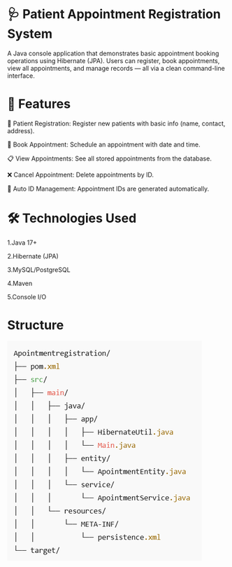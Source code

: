# 🩺 Patient Appointment Registration System
A Java console application that demonstrates basic appointment booking operations using Hibernate (JPA).
Users can register, book appointments, view all appointments, and manage records — all via a clean command-line interface.

# 🚀 Features
🧍 Patient Registration: Register new patients with basic info (name, contact, address).

📅 Book Appointment: Schedule an appointment with date and time.

📋 View Appointments: See all stored appointments from the database.

❌ Cancel Appointment: Delete appointments by ID.

🧾 Auto ID Management: Appointment IDs are generated automatically.

# 🛠️ Technologies Used
1.Java 17+

2.Hibernate (JPA)

3.MySQL/PostgreSQL	

4.Maven

5.Console I/O

# Structure

![Appointment Screen](https://github.com/sayyad12345/Appointmentregistration/blob/main/Structure%20(2).png)
